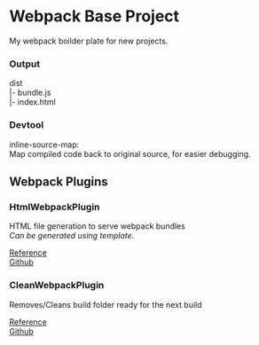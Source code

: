 # Webpack Base Project

My webpack boilder plate for new projects.


### Output

dist  
|- bundle.js  
|- index.html


### Devtool

inline-source-map:  
Map compiled code back to original source, for easier debugging.


## Webpack Plugins

### HtmlWebpackPlugin

HTML file generation to serve webpack bundles  
*Can be generated using template.*

[Reference](https://webpack.js.org/guides/output-management/#setting-up-htmlwebpackplugin)  
[Github](https://github.com/jantimon/html-webpack-plugin)


### CleanWebpackPlugin

Removes/Cleans build folder ready for the next build

[Reference](https://webpack.js.org/guides/output-management/#cleaning-up-the-dist-folder)  
[Github](https://github.com/johnagan/clean-webpack-plugin)